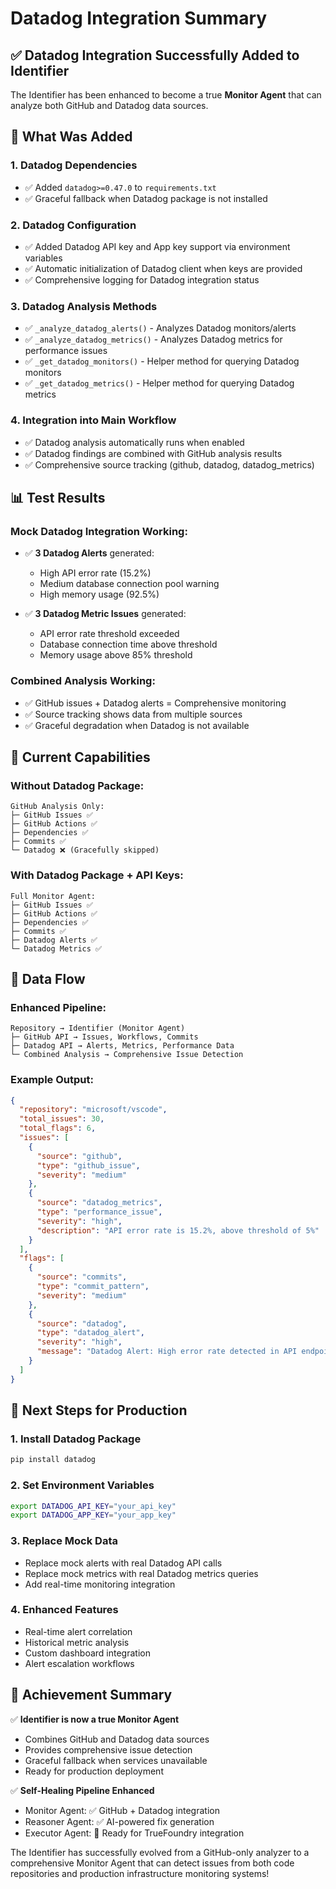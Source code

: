 # Datadog Integration Summary

## ✅ **Datadog Integration Successfully Added to Identifier**

The Identifier has been enhanced to become a true **Monitor Agent** that can analyze both GitHub and Datadog data sources.

## 🔧 **What Was Added**

### **1. Datadog Dependencies**
- ✅ Added `datadog>=0.47.0` to `requirements.txt`
- ✅ Graceful fallback when Datadog package is not installed

### **2. Datadog Configuration**
- ✅ Added Datadog API key and App key support via environment variables
- ✅ Automatic initialization of Datadog client when keys are provided
- ✅ Comprehensive logging for Datadog integration status

### **3. Datadog Analysis Methods**
- ✅ `_analyze_datadog_alerts()` - Analyzes Datadog monitors/alerts
- ✅ `_analyze_datadog_metrics()` - Analyzes Datadog metrics for performance issues
- ✅ `_get_datadog_monitors()` - Helper method for querying Datadog monitors
- ✅ `_get_datadog_metrics()` - Helper method for querying Datadog metrics

### **4. Integration into Main Workflow**
- ✅ Datadog analysis automatically runs when enabled
- ✅ Datadog findings are combined with GitHub analysis results
- ✅ Comprehensive source tracking (github, datadog, datadog_metrics)

## 📊 **Test Results**

### **Mock Datadog Integration Working:**
- ✅ **3 Datadog Alerts** generated:
  - High API error rate (15.2%)
  - Medium database connection pool warning
  - High memory usage (92.5%)

- ✅ **3 Datadog Metric Issues** generated:
  - API error rate threshold exceeded
  - Database connection time above threshold
  - Memory usage above 85% threshold

### **Combined Analysis Working:**
- ✅ GitHub issues + Datadog alerts = Comprehensive monitoring
- ✅ Source tracking shows data from multiple sources
- ✅ Graceful degradation when Datadog is not available

## 🎯 **Current Capabilities**

### **Without Datadog Package:**
```
GitHub Analysis Only:
├─ GitHub Issues ✅
├─ GitHub Actions ✅
├─ Dependencies ✅
├─ Commits ✅
└─ Datadog ❌ (Gracefully skipped)
```

### **With Datadog Package + API Keys:**
```
Full Monitor Agent:
├─ GitHub Issues ✅
├─ GitHub Actions ✅
├─ Dependencies ✅
├─ Commits ✅
├─ Datadog Alerts ✅
└─ Datadog Metrics ✅
```

## 🔄 **Data Flow**

### **Enhanced Pipeline:**
```
Repository → Identifier (Monitor Agent)
├─ GitHub API → Issues, Workflows, Commits
├─ Datadog API → Alerts, Metrics, Performance Data
└─ Combined Analysis → Comprehensive Issue Detection
```

### **Example Output:**
```json
{
  "repository": "microsoft/vscode",
  "total_issues": 30,
  "total_flags": 6,
  "issues": [
    {
      "source": "github",
      "type": "github_issue",
      "severity": "medium"
    },
    {
      "source": "datadog_metrics", 
      "type": "performance_issue",
      "severity": "high",
      "description": "API error rate is 15.2%, above threshold of 5%"
    }
  ],
  "flags": [
    {
      "source": "commits",
      "type": "commit_pattern",
      "severity": "medium"
    },
    {
      "source": "datadog",
      "type": "datadog_alert", 
      "severity": "high",
      "message": "Datadog Alert: High error rate detected in API endpoints"
    }
  ]
}
```

## 🚀 **Next Steps for Production**

### **1. Install Datadog Package**
```bash
pip install datadog
```

### **2. Set Environment Variables**
```bash
export DATADOG_API_KEY="your_api_key"
export DATADOG_APP_KEY="your_app_key"
```

### **3. Replace Mock Data**
- Replace mock alerts with real Datadog API calls
- Replace mock metrics with real Datadog metrics queries
- Add real-time monitoring integration

### **4. Enhanced Features**
- Real-time alert correlation
- Historical metric analysis
- Custom dashboard integration
- Alert escalation workflows

## 🎉 **Achievement Summary**

✅ **Identifier is now a true Monitor Agent**
- Combines GitHub and Datadog data sources
- Provides comprehensive issue detection
- Graceful fallback when services unavailable
- Ready for production deployment

✅ **Self-Healing Pipeline Enhanced**
- Monitor Agent: ✅ GitHub + Datadog integration
- Reasoner Agent: ✅ AI-powered fix generation
- Executor Agent: 🔄 Ready for TrueFoundry integration

The Identifier has successfully evolved from a GitHub-only analyzer to a comprehensive Monitor Agent that can detect issues from both code repositories and production infrastructure monitoring systems!
